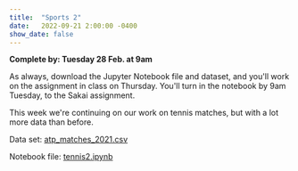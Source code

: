 ```yaml
---
title:  "Sports 2"
date:   2022-09-21 2:00:00 -0400
show_date: false
---
```

**Complete by: Tuesday 28 Feb. at 9am**

As always, download the Jupyter Notebook file and dataset, and you'll work on the assignment in class on Thursday. You'll turn in the notebook by 9am Tuesday, to the Sakai assignment.

This week we're continuing on our work on tennis matches, but with a lot more data than before.

Data set: <a href="/CIS241/data/atp_matches_2021.csv" download>atp_matches_2021.csv</a>

Notebook file: <a href="/CIS241/resources/tennis2.ipynb" download>tennis2.ipynb</a>
